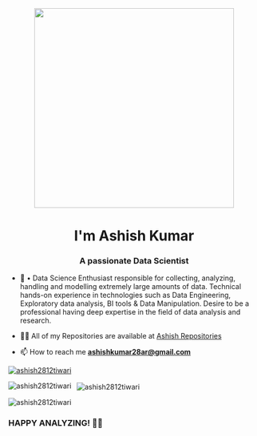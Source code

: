 <div align="center">
<img src="https://rishavanand.github.io/static/images/greetings.gif" align="center" height="" width="400" />
</div>  
  


<h1 align="center">I'm Ashish Kumar</h1>
<h3 align="center">A passionate Data Scientist</h3>

- 🔭 •	Data Science Enthusiast responsible for collecting, analyzing, handling and modelling extremely large amounts of data. Technical hands-on experience in technologies such as Data Engineering, Exploratory data analysis, BI tools & Data Manipulation. Desire to be a professional having deep expertise in the field of data analysis and research. 

- 👨‍💻 All of my Repositories are available at [Ashish Repositories](https://github.com/ashish2812tiwari)

- 📫 How to reach me **ashishkumar28ar@gmail.com**





<p align="left">
 <a href="https://github.com/ryo-ma/github-profile-trophy"><img src="https://github-profile-trophy.vercel.app/?username=ashish2812tiwari" alt="ashish2812tiwari" /></a>
</p>

<p>
 <img align="left" src="https://github-readme-stats.vercel.app/api/top-langs?username=ashish2812tiwari&show_icons=true&locale=en&layout=compact" alt="ashish2812tiwari" /></p>

<p>&nbsp;
 <img align="center" src="https://github-readme-stats.vercel.app/api?username=ashish2812tiwari&show_icons=true&locale=en" alt="ashish2812tiwari" /></p>

<p><img align="center" src="https://github-readme-streak-stats.herokuapp.com/?user=ashish2812tiwari&" alt="ashish2812tiwari" /></p>

      


### HAPPY ANALYZING! 👨‍💻 
